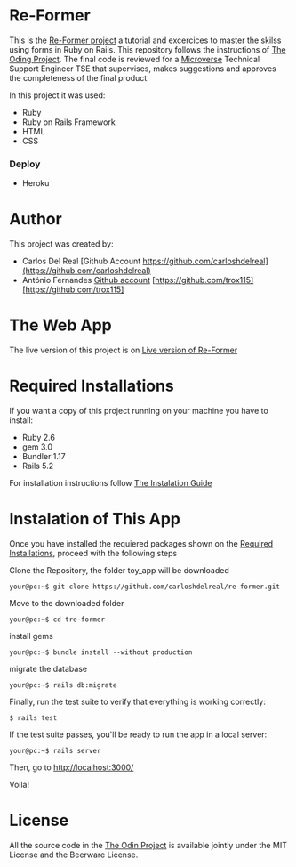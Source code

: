 # Re-Former

This is the [Re-Former project](https://www.theodinproject.com/courses/ruby-on-rails/lessons/forms) a tutorial and excercices to master the skilss using forms in Ruby on Rails. This repository follows the instructions of [The Oding Project](https://www.theodinproject.com). The final code is reviewed for a [Microverse](https://www.microverse.org/) Technical Support Engineer TSE that supervises, makes suggestions and approves the completeness of the final product.

In this project it was used:

* Ruby
* Ruby on Rails Framework
* HTML
* CSS

### Deploy

* Heroku

# Author

This project was created by:

* Carlos Del Real [Github Account https://github.com/carloshdelreal](https://github.com/carloshdelreal)
* António Fernandes [Github account](https://github.com/trox115) [https://github.com/trox115][https://github.com/trox115] 


# The Web App

The live version of this project is on [Live version of Re-Former]()

# Required Installations

If you want a copy of this project running on your machine you have to install:

* Ruby 2.6
* gem 3.0
* Bundler 1.17
* Rails 5.2

For installation instructions follow [The Instalation Guide](https://www.tutorialspoint.com/ruby-on-rails/rails-installation)


# Instalation of This App

Once you have installed the requiered packages shown on the [Required Installations](), proceed with the following steps

Clone the Repository, the folder toy_app will be downloaded

```Shell
your@pc:~$ git clone https://github.com/carloshdelreal/re-former.git
```

Move to the downloaded folder

```Shell
your@pc:~$ cd tre-former
```

install gems

```Shell
your@pc:~$ bundle install --without production
```

migrate the database

```Shell
your@pc:~$ rails db:migrate
```
Finally, run the test suite to verify that everything is working correctly:

```
$ rails test
```
If the test suite passes, you'll be ready to run the app in a local server:

```Shell
your@pc:~$ rails server

```

Then, go to [http://localhost:3000/](http://localhost:3000/)

Voila!


# License

All the source code in the [The Odin Project](https://www.theodinproject.com/courses/ruby-on-rails/lessons/forms) is available jointly under the MIT License and the Beerware License.